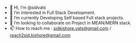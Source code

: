 - 👋 Hi, I’m @sidvats
- 👀 I’m interested in Full Stack Development.
- 🌱 I’m currently Developing Self based Full stack projects.
- 💞️ I’m looking to collaborate on Project in MEAN/MERN stack.
- 📫 How to reach me : sidkishore.vats@gmail.com / reach2sid.kishore@gmail.com

<!---
sidvats/sidvats is a ✨ special ✨ repository because its `README.md` (this file) appears on your GitHub profile.
You can click the Preview link to take a look at your changes.
--->
